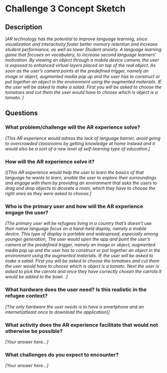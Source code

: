 # Challenge 3 Concept Sketch

## Description

*[AR technology has the potential to improve language learning, since visualization and interactivity foster better memory retention and increase student performance, as well as lower
Student anxiety.
A language learning game that focuses on vocabulary, to increase second language learners' motivation.  By viewing an object through a mobile device camera, the user is exposed to enhanced virtual layers placed on top of the real object. As soon as the user’s camera points at the predeﬁned trigger, namely an image or object, augmented media pop up and the user has to construct or put together an object in the environment using the augmented materials. IE the user will be asked to make a salad. First you will be asked to choose the tomatoes and cut them the user would have to choose which is object is a tomato.
 ]*

## Questions

### What problem/challenge will the AR experience solve? 

*[This AR experience would adress the lack of language barrier, avoid going to overcrowded classrooms by getting knowledge at home instead and it would also be a sort of a new level of self-learning type of education.]*

### How will the AR experience solve it? 

*[[This AR experience would help the user to learn the basics of that language he wants to learn, enable the user to explore their surroundings and engage with them by providing an environment that asks the users to drag and drop objects to dicorate a room, which they have to choose the right ones as they were asked to choose.]*

### Who is the primary user and how will the AR experience engage the user?

*[The primary user will be refugees living in a country that’s doesn’t use their native language focus on a hand-held display, namely a mobile device. This type of display is portable and widespread, especially among younger generation, 
The user would open the app and point the user’s camera at the predeﬁned trigger, namely an image or object, augmented media pop up and the user has to construct or put together an object in the environment using the augmented materials. IE the user will be asked to make a salad. First you will be asked to choose the tomatoes and cut them the user would have to choose which is object is a tomato. Next the user is asked to pick the carrots and once they have correctly chosen the carrots it would be added to the bowl.
.]*

### What hardware does the user need? Is this realistic in the refugee context? 

*[The only hardware the user needs is to have a smartphone and an internet(atleast once to download the application)]*

### What activity does the AR experience facilitate that would not otherwise be possible? 

*[Your answer here...]*

### What challenges do you expect to encounter? 

*[Your answer here...]*

